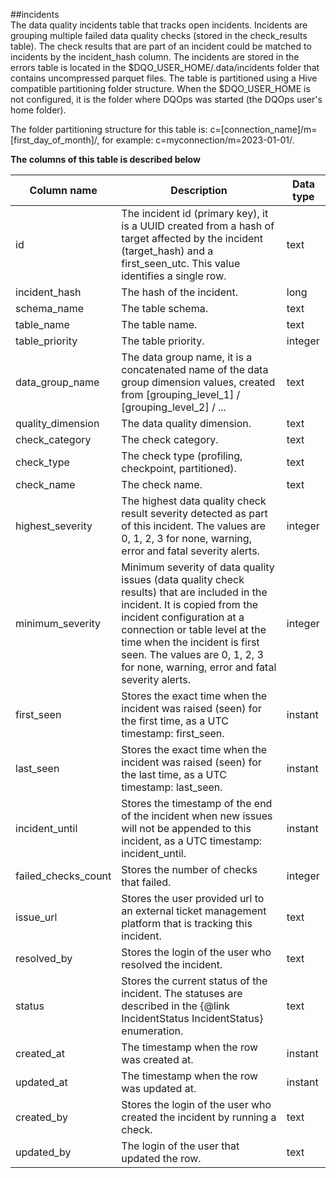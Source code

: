 ##incidents  
The data quality incidents table that tracks open incidents. Incidents are grouping multiple failed data quality checks (stored in the check_results table).
 The check results that are part of an incident could be matched to incidents by the incident_hash column.
 The incidents are stored in the errors table is located in the $DQO_USER_HOME/.data/incidents folder that contains uncompressed parquet files.
 The table is partitioned using a Hive compatible partitioning folder structure. When the $DQO_USER_HOME is not configured, it is the folder where DQOps was started (the DQOps user&#x27;s home folder).

 The folder partitioning structure for this table is:
 c&#x3D;[connection_name]/m&#x3D;[first_day_of_month]/, for example: c&#x3D;myconnection/m&#x3D;2023-01-01/.  
  
**The columns of this table is described below**  
  
| Column name | Description | Data type |
|-------------|-------------|-----------|
 | id | The incident id (primary key), it is a UUID created from a hash of target affected by the incident (target_hash) and a first_seen_utc. This value identifies a single row. | text |
 | incident_hash | The hash of the incident. | long |
 | schema_name | The table schema. | text |
 | table_name | The table name. | text |
 | table_priority | The table priority. | integer |
 | data_group_name | The data group name, it is a concatenated name of the data group dimension values, created from [grouping_level_1] / [grouping_level_2] / ... | text |
 | quality_dimension | The data quality dimension. | text |
 | check_category | The check category. | text |
 | check_type | The check type (profiling, checkpoint, partitioned). | text |
 | check_name | The check name. | text |
 | highest_severity | The highest data quality check result severity detected as part of this incident. The values are 0, 1, 2, 3 for none, warning, error and fatal severity alerts. | integer |
 | minimum_severity | Minimum severity of data quality issues (data quality check results) that are included in the incident. It is copied from the incident configuration at a connection or table level at the time when the incident is first seen. The values are 0, 1, 2, 3 for none, warning, error and fatal severity alerts. | integer |
 | first_seen | Stores the exact time when the incident was raised (seen) for the first time, as a UTC timestamp: first_seen. | instant |
 | last_seen | Stores the exact time when the incident was raised (seen) for the last time, as a UTC timestamp: last_seen. | instant |
 | incident_until | Stores the timestamp of the end of the incident when new issues will not be appended to this incident, as a UTC timestamp: incident_until. | instant |
 | failed_checks_count | Stores the number of checks that failed. | integer |
 | issue_url | Stores the user provided url to an external ticket management platform that is tracking this incident. | text |
 | resolved_by | Stores the login of the user who resolved the incident. | text |
 | status | Stores the current status of the incident. The statuses are described in the {@link IncidentStatus IncidentStatus} enumeration. | text |
 | created_at | The timestamp when the row was created at. | instant |
 | updated_at | The timestamp when the row was updated at. | instant |
 | created_by | Stores the login of the user who created the incident by running a check. | text |
 | updated_by | The login of the user that updated the row. | text |
